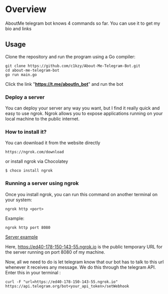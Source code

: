 # Overview

AboutMe telegram bot knows 4 commands so far. You can use it to get my bio and links

## Usage

Clone the repository and run the program using a Go compiler:

```
git clone https://github.com/c1kzy/About-Me-Telegram-Bot.git
cd about-me-telegram-bot
go run main.go 
```

Click the link "**https://t.me/aboutln_bot**" and run the bot

### Deploy a server

You can deploy your server any way you want, but I find it really quick and easy to use ngrok. Ngrok allows you to expose applications running on your local machine to the public internet.
### How to install it?
You can download it from the website directly
```
https://ngrok.com/download
```
or install ngrok via Chocolatey

```
$ choco install ngrok
```

### Running a server using ngrok

Once you install ngrok, you can run this command on another terminal on your system:

```
ngrok http <port>

```
Example:
```
ngrok http port 8080
```

[Server example]()

Here, https://ed40-178-150-143-55.ngrok.io is the public temporary URL for the server running on port 8080 of my machine.

Now, all we need to do is let telegram know that our bot has to talk to this url whenever it receives any message. We do this through the telegram API. Enter this in your terminal :
```
curl -F "url=https://ed40-178-150-143-55.ngrok.io"  https://api.telegram.org/bot<your_api_token>/setWebhook

```
